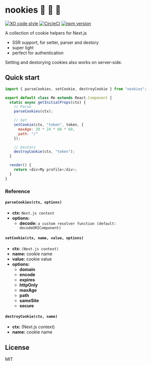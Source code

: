 # nookies :cookie: :cookie: :cookie:

[![XO code style](https://img.shields.io/badge/code_style-XO-5ed9c7.svg)](https://github.com/sindresorhus/xo) [![CircleCI](https://circleci.com/gh/maticzav/nookies/tree/master.svg?style=shield)](https://circleci.com/gh/maticzav/nookies/tree/master) [![npm version](https://badge.fury.io/js/nookies.svg)](https://badge.fury.io/js/nookies)

A collection of cookie helpers for Next.js

- SSR support, for setter, parser and destory
- super light
- perfect for authentication

Setting and destorying cookies also works on server-side.

## Quick start

```js
import { parseCookies, setCookie, destroyCookie } from "nookies";

export default class Me extends React.Component {
  static async getInitialProps(ctx) {
    // Parse
    parseCookies(ctx);

    // Set
    setCookie(ctx, "token", token, {
      maxAge: 30 * 24 * 60 * 60,
      path: "/"
    });

    // Destory
    destroyCookie(ctx, "token");
  }

  render() {
    return <div>My profile</div>;
  }
}
```

### Reference

#### `parseCookies(ctx, options)`

- **ctx:** `Next.js context`
- **options:**
  - **decode:** `a custom resolver function (default: decodeURIComponent)`

#### `setCookie(ctx, name, value, options)`

- **ctx:** `(Next.js context)`
- **name:** cookie name
- **value:** cookie value
- **options:**
  - **domain**
  - **encode**
  - **expires**
  - **httpOnly**
  - **maxAge**
  - **path**
  - **sameSite**
  - **secure**

#### `destroyCookie(ctx, name)`

- **ctx:** (Next.js context)
- **name:** cookie name

## License

MIT
